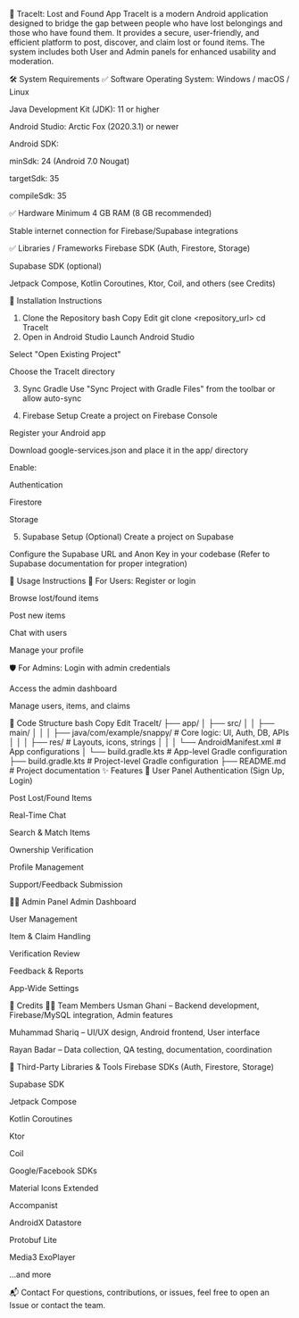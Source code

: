 
📱 TraceIt: Lost and Found App
TraceIt is a modern Android application designed to bridge the gap between people who have lost belongings and those who have found them. It provides a secure, user-friendly, and efficient platform to post, discover, and claim lost or found items. The system includes both User and Admin panels for enhanced usability and moderation.

🛠️ System Requirements
✅ Software
Operating System: Windows / macOS / Linux

Java Development Kit (JDK): 11 or higher

Android Studio: Arctic Fox (2020.3.1) or newer

Android SDK:

minSdk: 24 (Android 7.0 Nougat)

targetSdk: 35

compileSdk: 35

✅ Hardware
Minimum 4 GB RAM (8 GB recommended)

Stable internet connection for Firebase/Supabase integrations

✅ Libraries / Frameworks
Firebase SDK (Auth, Firestore, Storage)

Supabase SDK (optional)

Jetpack Compose, Kotlin Coroutines, Ktor, Coil, and others (see Credits)

🚀 Installation Instructions
1. Clone the Repository
bash
Copy
Edit
git clone <repository_url>
cd TraceIt
2. Open in Android Studio
Launch Android Studio

Select "Open Existing Project"

Choose the TraceIt directory

3. Sync Gradle
Use "Sync Project with Gradle Files" from the toolbar or allow auto-sync

4. Firebase Setup
Create a project on Firebase Console

Register your Android app

Download google-services.json and place it in the app/ directory

Enable:

Authentication

Firestore

Storage

5. Supabase Setup (Optional)
Create a project on Supabase

Configure the Supabase URL and Anon Key in your codebase
(Refer to Supabase documentation for proper integration)

📱 Usage Instructions
👤 For Users:
Register or login

Browse lost/found items

Post new items

Chat with users

Manage your profile

🛡️ For Admins:
Login with admin credentials

Access the admin dashboard

Manage users, items, and claims

📁 Code Structure
bash
Copy
Edit
TraceIt/
├── app/
│   ├── src/
│   │   ├── main/
│   │   │   ├── java/com/example/snappy/    # Core logic: UI, Auth, DB, APIs
│   │   │   ├── res/                         # Layouts, icons, strings
│   │   │   └── AndroidManifest.xml          # App configurations
│   └── build.gradle.kts                     # App-level Gradle configuration
├── build.gradle.kts                         # Project-level Gradle configuration
├── README.md                                # Project documentation
✨ Features
👥 User Panel
Authentication (Sign Up, Login)

Post Lost/Found Items

Real-Time Chat

Search & Match Items

Ownership Verification

Profile Management

Support/Feedback Submission

🧑‍💼 Admin Panel
Admin Dashboard

User Management

Item & Claim Handling

Verification Review

Feedback & Reports

App-Wide Settings

🙌 Credits
👨‍💻 Team Members
Usman Ghani – Backend development, Firebase/MySQL integration, Admin features

Muhammad Shariq – UI/UX design, Android frontend, User interface

Rayan Badar – Data collection, QA testing, documentation, coordination

🧩 Third-Party Libraries & Tools
Firebase SDKs (Auth, Firestore, Storage)

Supabase SDK

Jetpack Compose

Kotlin Coroutines

Ktor

Coil

Google/Facebook SDKs

Material Icons Extended

Accompanist

AndroidX Datastore

Protobuf Lite

Media3 ExoPlayer

...and more

📬 Contact
For questions, contributions, or issues, feel free to open an Issue or contact the team.

